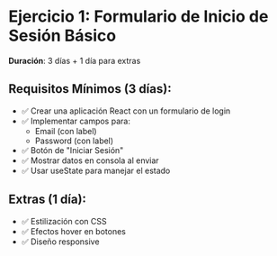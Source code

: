 # Ejercicio 1: Formulario de Inicio de Sesión Básico

**Duración**: 3 días + 1 día para extras

## Requisitos Mínimos (3 días):
- ✅ Crear una aplicación React con un formulario de login
- ✅ Implementar campos para:
  - Email (con label)
  - Password (con label)
- ✅ Botón de "Iniciar Sesión"
- ✅ Mostrar datos en consola al enviar
- ✅ Usar useState para manejar el estado

## Extras (1 día):
- ✅ Estilización con CSS
- ✅ Efectos hover en botones
- ✅ Diseño responsive 
